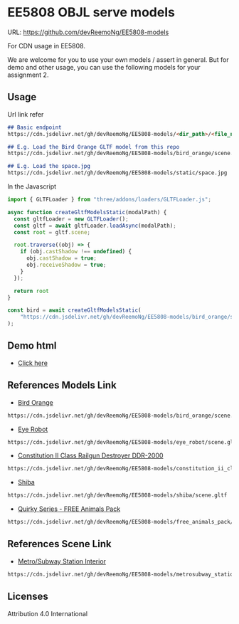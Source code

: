# EE5808 OBJL serve models

URL: https://github.com/devReemoNg/EE5808-models

For CDN usage in EE5808.  

We are welcome for you to use your own models / assert in general. But for demo and other usage, you can use the following models for your assignment 2.

## Usage
Url link refer
```md
## Basic endpoint
https://cdn.jsdelivr.net/gh/devReemoNg/EE5808-models/<dir_path>/<file_name>

## E.g. Load the Bird Orange GLTF model from this repo
https://cdn.jsdelivr.net/gh/devReemoNg/EE5808-models/bird_orange/scene.gltf

## E.g. Load the space.jpg
https://cdn.jsdelivr.net/gh/devReemoNg/EE5808-models/static/space.jpg
```

In the Javascript
```js
import { GLTFLoader } from "three/addons/loaders/GLTFLoader.js";

async function createGltfModelsStatic(modalPath) {
  const gltfLoader = new GLTFLoader();
  const gltf = await gltfLoader.loadAsync(modalPath);
  const root = gltf.scene;

  root.traverse((obj) => {
    if (obj.castShadow !== undefined) {
      obj.castShadow = true;
      obj.receiveShadow = true;
    }
  });

  return root
}

const bird = await createGltfModelsStatic(
    "https://cdn.jsdelivr.net/gh/devReemoNg/EE5808-models/bird_orange/scene.gltf"
);
```

## Demo html
- [Click here](https://github.com/devReemoNg/EE5808-models/blob/main/demo%20html/index.js)

## References Models Link
- [Bird Orange](https://sketchfab.com/3d-models/bird-orange-0d31748606c2499fb652c0c1052b7cfa)
```md
https://cdn.jsdelivr.net/gh/devReemoNg/EE5808-models/bird_orange/scene.gltf
```

- [Eye Robot](https://sketchfab.com/3d-models/eye-robot-0f62aedb1f564133b259b1dd02297673)
```md
https://cdn.jsdelivr.net/gh/devReemoNg/EE5808-models/eye_robot/scene.gltf
```

- [Constitution II Class Railgun Destroyer DDR-2000](https://sketchfab.com/3d-models/constitution-ii-class-railgun-destroyer-ddr-2000-3b04b0a0dc1244d28d99382f7d33d54e)
```md
https://cdn.jsdelivr.net/gh/devReemoNg/EE5808-models/constitution_ii_class_railgun_destroyer_ddr-2000/scene.gltf
```
 
- [Shiba](https://sketchfab.com/3d-models/shiba-faef9fe5ace445e7b2989d1c1ece361c)
```md
https://cdn.jsdelivr.net/gh/devReemoNg/EE5808-models/shiba/scene.gltf
```

- [Quirky Series - FREE Animals Pack](https://sketchfab.com/3d-models/quirky-series-free-animals-pack-19e91ef86cd0448f9cbb5d6c538dade2)
```md
https://cdn.jsdelivr.net/gh/devReemoNg/EE5808-models/free_animals_pack/scene.gltf
```

## References Scene Link
- [Metro/Subway Station Interior](https://sketchfab.com/3d-models/quirky-series-free-animals-pack-19e91ef86cd0448f9cbb5d6c538dade2)
```md
https://cdn.jsdelivr.net/gh/devReemoNg/EE5808-models/metrosubway_station_interior/scene.gltf
```

## Licenses

Attribution 4.0 International
